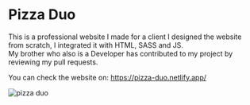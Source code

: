 # Pizza Duo 

This is a professional website I made for a client I designed the website from scratch, I integrated it with HTML, SASS and JS. </br> 
My brother who also is a Developer has contributed to my project by reviewing my pull requests. 

You can check the website on: https://pizza-duo.netlify.app/

![pizza duo](https://user-images.githubusercontent.com/61904483/104631540-abac1300-569c-11eb-9778-598074d7d02a.png)
